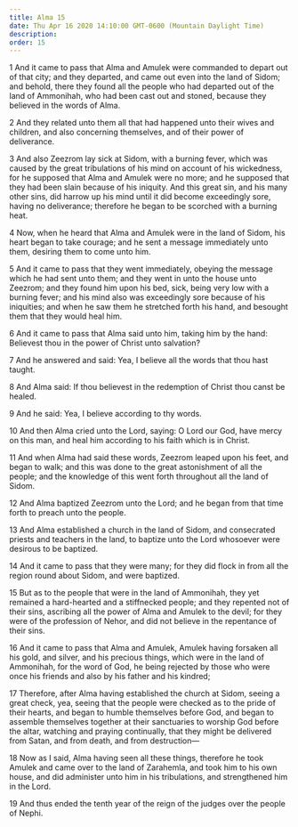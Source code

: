 ```yaml
---
title: Alma 15
date: Thu Apr 16 2020 14:10:00 GMT-0600 (Mountain Daylight Time)
description: 
order: 15
---
```


<p>
  1 And it came to pass that Alma and Amulek were commanded to depart out of
  that city; and they departed, and came out even into the land of Sidom; and
  behold, there they found all the people who had departed out of the land of
  Ammonihah, who had been cast out and stoned, because they believed in the
  words of Alma.
</p>
<p>
  2 And they related unto them all that had happened unto their wives and
  children, and also concerning themselves, and of their power of deliverance.
</p>
<p>
  3 And also Zeezrom lay sick at Sidom, with a burning fever, which was caused
  by the great tribulations of his mind on account of his wickedness, for he
  supposed that Alma and Amulek were no more; and he supposed that they had been
  slain because of his iniquity. And this great sin, and his many other sins,
  did harrow up his mind until it did become exceedingly sore, having no
  deliverance; therefore he began to be scorched with a burning heat.
</p>
<p>
  4 Now, when he heard that Alma and Amulek were in the land of Sidom, his heart
  began to take courage; and he sent a message immediately unto them, desiring
  them to come unto him.
</p>
<p>
  5 And it came to pass that they went immediately, obeying the message which he
  had sent unto them; and they went in unto the house unto Zeezrom; and they
  found him upon his bed, sick, being very low with a burning fever; and his
  mind also was exceedingly sore because of his iniquities; and when he saw them
  he stretched forth his hand, and besought them that they would heal him.
</p>
<p>
  6 And it came to pass that Alma said unto him, taking him by the hand:
  Believest thou in the power of Christ unto salvation?
</p>
<p>
  7 And he answered and said: Yea, I believe all the words that thou hast
  taught.
</p>
<p>
  8 And Alma said: If thou believest in the redemption of Christ thou canst be
  healed.
</p>
<p>9 And he said: Yea, I believe according to thy words.</p>
<p>
  10 And then Alma cried unto the Lord, saying: O Lord our God, have mercy on
  this man, and heal him according to his faith which is in Christ.
</p>
<p>
  11 And when Alma had said these words, Zeezrom leaped upon his feet, and began
  to walk; and this was done to the great astonishment of all the people; and
  the knowledge of this went forth throughout all the land of Sidom.
</p>
<p>
  12 And Alma baptized Zeezrom unto the Lord; and he began from that time forth
  to preach unto the people.
</p>
<p>
  13 And Alma established a church in the land of Sidom, and consecrated priests
  and teachers in the land, to baptize unto the Lord whosoever were desirous to
  be baptized.
</p>
<p>
  14 And it came to pass that they were many; for they did flock in from all the
  region round about Sidom, and were baptized.
</p>
<p>
  15 But as to the people that were in the land of Ammonihah, they yet remained
  a hard-hearted and a stiffnecked people; and they repented not of their sins,
  ascribing all the power of Alma and Amulek to the devil; for they were of the
  profession of Nehor, and did not believe in the repentance of their sins.
</p>
<p>
  16 And it came to pass that Alma and Amulek, Amulek having forsaken all his
  gold, and silver, and his precious things, which were in the land of
  Ammonihah, for the word of God, he being rejected by those who were once his
  friends and also by his father and his kindred;
</p>
<p>
  17 Therefore, after Alma having established the church at Sidom, seeing a
  great check, yea, seeing that the people were checked as to the pride of their
  hearts, and began to humble themselves before God, and began to assemble
  themselves together at their sanctuaries to worship God before the altar,
  watching and praying continually, that they might be delivered from Satan, and
  from death, and from destruction&#x2014;
</p>
<span></span>
<p>
  18 Now as I said, Alma having seen all these things, therefore he took Amulek
  and came over to the land of Zarahemla, and took him to his own house, and did
  administer unto him in his tribulations, and strengthened him in the Lord.
</p>
<p>
  19 And thus ended the tenth year of the reign of the judges over the people of
  Nephi.
</p>
